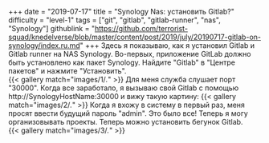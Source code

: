 +++
date = "2019-07-17"
title = "Synology Nas: установить Gitlab?"
difficulty = "level-1"
tags = ["git", "gitlab", "gitlab-runner", "nas", "Synology"]
githublink = "https://github.com/terrorist-squad/knedelverse/blob/master/content/post/2019/july/20190717-gitlab-on-synology/index.ru.md"
+++
Здесь я показываю, как я установил Gitlab и Gitlab runner на NAS Synology. Во-первых, приложение GitLab должно быть установлено как пакет Synology. Найдите "Gitlab" в "Центре пакетов" и нажмите "Установить".   
{{< gallery match="images/1/*.*" >}}
Для меня служба слушает порт "30000". Когда все заработало, я вызываю свой Gitlab с помощью http://SynologyHostName:30000 и вижу такую картину:
{{< gallery match="images/2/*.*" >}}
Когда я вхожу в систему в первый раз, меня просят ввести будущий пароль "admin". Это было все! Теперь я могу организовывать проекты. Теперь можно установить бегунок Gitlab.  
{{< gallery match="images/3/*.*" >}}
